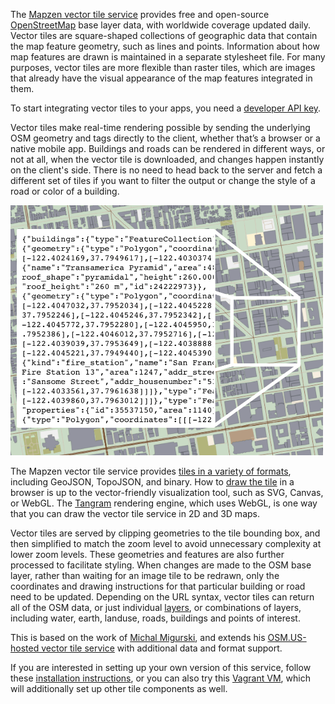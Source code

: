 The [Mapzen vector tile service](https://mapzen.com/projects/vector-tiles) provides free and open-source [OpenStreetMap](www.openstreetmap.org) base layer data, with worldwide coverage updated daily. Vector tiles are square-shaped collections of geographic data that contain the map feature geometry, such as lines and points. Information about how map features are drawn is maintained in a separate stylesheet file. For many purposes, vector tiles are more flexible than raster tiles, which are images that already have the visual appearance of the map features integrated in them. 

To start integrating vector tiles to your apps, you need a [developer API key](https://mapzen.com/developers).

Vector tiles make real-time rendering possible by sending the underlying OSM geometry and tags directly to the client, whether that’s a browser or a native mobile app. Buildings and roads can be rendered in different ways, or not at all, when the vector tile is downloaded, and changes happen instantly on the client's side. There is no need to head back to the server and fetch a different set of tiles if you want to filter the output or change the style of a road or color of a building.

![Contents of an example vector tile](images/vector-tile-example.png)

The Mapzen vector tile service provides [tiles in a variety of formats](use-service.md#formats), including GeoJSON, TopoJSON, and binary. How to [draw the tile](display-tiles.md) in a browser is up to the vector-friendly visualization tool, such as SVG, Canvas, or WebGL. The [Tangram](https://mapzen.com/projects/tangram) rendering engine, which uses WebGL, is one way that you can draw the vector tile service in 2D and 3D maps. 

Vector tiles are served by clipping geometries to the tile bounding box, and then simplified to match the zoom level to avoid unnecessary complexity at lower zoom levels. These geometries and features are also further processed to facilitate styling. When changes are made to the OSM base layer, rather than waiting for an image tile to be redrawn, only the coordinates and drawing instructions for that particular building or road need to be updated. Depending on the URL syntax, vector tiles can return all of the OSM data, or just individual [layers](layers.md), or combinations of layers, including water, earth, landuse, roads, buildings and points of interest.

This is based on the work of [Michal Migurski](http://mike.teczno.com/), and extends his [OSM.US-hosted vector tile service](http://openstreetmap.us/~migurski/vector-datasource/) with additional data and format support.

If you are interested in setting up your own version of this service, follow these [installation instructions](https://github.com/mapzen/vector-datasource/wiki/Mapzen-Vector-Tile-Service), or you can also try this [Vagrant VM](https://github.com/mapzen/vagrant-tiles), which will additionally set up other tile components as well.
